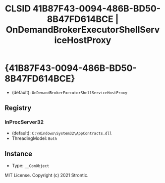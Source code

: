﻿---
title: "CLSID 41B87F43-0094-486B-BD50-8B47FD614BCE | OnDemandBrokerExecutorShellServiceHostProxy"
excerpt: What is COM-Object CLSID 41B87F43-0094-486B-BD50-8B47FD614BCE?
---

# {41B87F43-0094-486B-BD50-8B47FD614BCE}

* (default): `OnDemandBrokerExecutorShellServiceHostProxy`

## Registry


### InProcServer32

* (default): `C:\Windows\System32\AppContracts.dll`
* ThreadingModel: `Both`

## Instance

* Type: `__ComObject`

MIT License. Copyright (c) 2021 Strontic.


